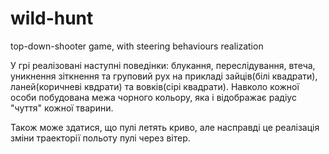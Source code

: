 # wild-hunt
top-down-shooter game, with steering behaviours realization

У грі реалізовані наступні поведінки: блукання, переслідування, втеча, уникнення зіткнення та груповий рух на прикладі зайців(білі квадрати), ланей(коричневі квдрати) та вовків(сірі квадрати). Навколо кожної особи побудована межа чорного кольору, яка і відображає радіус "чуття" кожної тварини.

Також може здатися, що пулі летять криво, але насправді це реалізація зміни траекторії польоту пулі через вітер.

